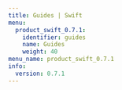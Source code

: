```yaml
---
title: Guides | Swift
menu:
  product_swift_0.7.1:
    identifier: guides
    name: Guides
    weight: 40
menu_name: product_swift_0.7.1
info:
  version: 0.7.1
---
```


